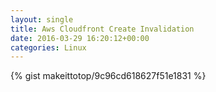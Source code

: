 ```yaml
---
layout: single                                                                                                              
title: Aws Cloudfront Create Invalidation                                                                                                                       
date: 2016-03-29 16:20:12+00:00                                                                                                                        
categories: Linux                                                                                                                
---                                                                                                                              
```


{% gist makeittotop/9c96cd618627f51e1831 %}                                                                                                           

